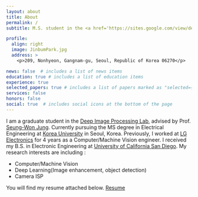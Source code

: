 ```yaml
---
layout: about
title: About
permalink: /
subtitle: M.S. student in the <a href='https://sites.google.com/view/deepiplab/home?authuser=0'>Deep Image Processing Lab</a> at <a href='https://www.korea.ac.kr'>Korea University</a>. 

profile:
  align: right
  image: JinbumPark.jpg
  address: >
    <p>209, Nonhyeon, Gangnam-gu, Seoul, Republic of Korea 06270</p>

news: false  # includes a list of news items
education: true # includes a list of education items
experience: true
selected_papers: true # includes a list of papers marked as "selected={true}"
services: false
honors: false
social: true  # includes social icons at the bottom of the page
---
```


I am a graduate student in the [Deep Image Processing Lab](https://sites.google.com/view/deepiplab/home?authuser=0), advised by Prof. [Seung-Won Jung](https://sites.google.com/view/deepiplab/home?authuser=0). Currently pursuing the MS degree in Electrical Engineering at [Korea University](www.korea.ac.kr) in Seoul, Korea. Previously, I worked at [LG Electronics](https://www.lge.com) for 4 years as a Computer/Machine Vision engineer. I received my B.S. in Electronic Engineering at [University of California San Diego](https://ece.ucsd.edu). My research interests are including :
- Computer/Machine Vision
- Deep Learning(Image enhancement, object detection)
- Camera ISP


You will find my resume attached below.
[Resume](https://drive.google.com/file/d/1vudXBPsPweam8uwFnpNBCLgtXbjR10Fs/view?usp=drive_link)



<!-- Write your biography here. Tell the world about yourself. Link to your favorite [subreddit](http://reddit.com). You can put a picture in, too. The code is already in, just name your picture `prof_pic.jpg` and put it in the `img/` folder.

Put your address / P.O. box / other info right below your picture. You can also disable any these elements by editing `profile` property of the YAML header of your `_pages/about.md`. Edit `_bibliography/papers.bib` and Jekyll will render your [publications page](/al-folio/publications/) automatically.

Link to your social media connections, too. This theme is set up to use [Font Awesome icons](http://fortawesome.github.io/Font-Awesome/) and [Academicons](https://jpswalsh.github.io/academicons/), like the ones below. Add your Facebook, Twitter, LinkedIn, Google Scholar, or just disable all of them. -->
